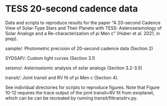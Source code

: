 # TESS 20-second cadence data

Data and scripts to reproduce results for the paper "A 20-second Cadence View of Solar-Type Stars and Their Planets with TESS: Asteroseismology of Solar Analogs and a Re-characterization of pi Men c" (Huber et al. 2021, in prep).

sample/: Photometric precision of 20-second cadence data (Section 2)

SYDSAP/: Custom light curves (Section 3.1)

seismo/: Asteroseismic analysis of solar analogs (Section 3.2-3.5)

transit/: Joint transit and RV fit of pi Men c (Section 4). 

See individual directories for scripts to reproduce figures. Note that Figure 10-12 requires the trace output of the joint transit+RV fit from exoplanet, which can be can be recreated by running transit/fittransitrv.py.
